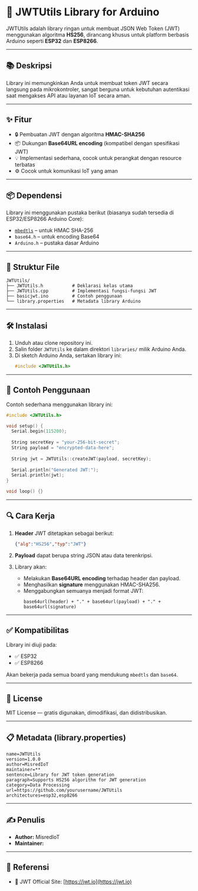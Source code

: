 # 🔐 JWTUtils Library for Arduino

JWTUtils adalah library ringan untuk membuat JSON Web Token (JWT) menggunakan algoritma **HS256**, dirancang khusus untuk platform berbasis Arduino seperti **ESP32** dan **ESP8266**.

---

## 📚 Deskripsi

Library ini memungkinkan Anda untuk membuat token JWT secara langsung pada mikrokontroler, sangat berguna untuk kebutuhan autentikasi saat mengakses API atau layanan IoT secara aman.

---

## ✨ Fitur

- 🔒 Pembuatan JWT dengan algoritma **HMAC-SHA256**
- 📦 Dukungan **Base64URL encoding** (kompatibel dengan spesifikasi JWT)
- 💡 Implementasi sederhana, cocok untuk perangkat dengan resource terbatas
- ⚙️ Cocok untuk komunikasi IoT yang aman

---

## 📦 Dependensi

Library ini menggunakan pustaka berikut (biasanya sudah tersedia di ESP32/ESP8266 Arduino Core):

- [`mbedtls`](https://github.com/ARMmbed/mbedtls) – untuk HMAC SHA-256
- `base64.h` – untuk encoding Base64
- `Arduino.h` – pustaka dasar Arduino

---

## 📁 Struktur File

```
JWTUtils/
├── JWTUtils.h           # Deklarasi kelas utama
├── JWTUtils.cpp         # Implementasi fungsi-fungsi JWT
├── basicjwt.ino         # Contoh penggunaan
└── library.properties   # Metadata library Arduino
```

---

## 🛠️ Instalasi

1. Unduh atau clone repository ini.
2. Salin folder `JWTUtils` ke dalam direktori `libraries/` milik Arduino Anda.
3. Di sketch Arduino Anda, sertakan library ini:
   ```cpp
   #include <JWTUtils.h>
   ```

---

## 🚀 Contoh Penggunaan

Contoh sederhana menggunakan library ini:

```cpp
#include <JWTUtils.h>

void setup() {
  Serial.begin(115200);
  
  String secretKey = "your-256-bit-secret";
  String payload = "encrypted-data-here";
  
  String jwt = JWTUtils::createJWT(payload, secretKey);
  
  Serial.println("Generated JWT:");
  Serial.println(jwt);
}

void loop() {}
```

---

## 🔍 Cara Kerja

1. **Header** JWT ditetapkan sebagai berikut:
   ```json
   {"alg":"HS256","typ":"JWT"}
   ```

2. **Payload** dapat berupa string JSON atau data terenkripsi.

3. Library akan:
   - Melakukan **Base64URL encoding** terhadap header dan payload.
   - Menghasilkan **signature** menggunakan HMAC-SHA256.
   - Menggabungkan semuanya menjadi format JWT:  
     ```
     base64url(header) + "." + base64url(payload) + "." + base64url(signature)
     ```

---

## ✅ Kompatibilitas

Library ini diuji pada:

- ✅ ESP32
- ✅ ESP8266

Akan bekerja pada semua board yang mendukung `mbedtls` dan `base64`.

---

## 📄 License

MIT License — gratis digunakan, dimodifikasi, dan didistribusikan.

---

## 📋 Metadata (library.properties)

```
name=JWTUtils
version=1.0.0
author=MisredIoT
maintainer=**
sentence=Library for JWT token generation
paragraph=Supports HS256 algorithm for JWT generation
category=Data Processing
url=https://github.com/yourusername/JWTUtils
architectures=esp32,esp8266
```

---

## ✍️ Penulis

- **Author:** MisredIoT  
- **Maintainer:**

---

## 🔗 Referensi

- 🔗 JWT Official Site: [https://jwt.io](https://jwt.io)
